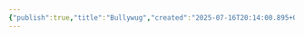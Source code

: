 ```yaml
---
{"publish":true,"title":"Bullywug","created":"2025-07-16T20:14:00.895+02:00","modified":"2025-07-16T20:41:11.982+02:00","cssclasses":""}
---
```


